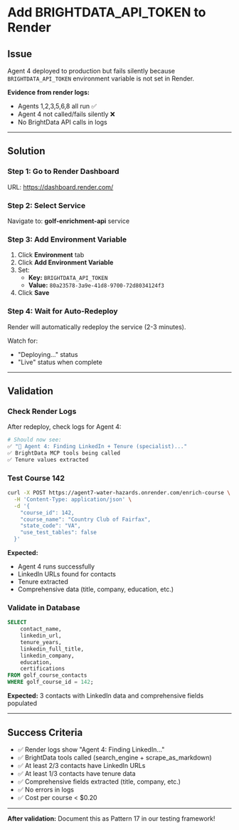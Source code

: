 # Add BRIGHTDATA_API_TOKEN to Render

## Issue

Agent 4 deployed to production but fails silently because `BRIGHTDATA_API_TOKEN` environment variable is not set in Render.

**Evidence from render logs:**
- Agents 1,2,3,5,6,8 all run ✅
- Agent 4 not called/fails silently ❌
- No BrightData API calls in logs

---

## Solution

### Step 1: Go to Render Dashboard

URL: https://dashboard.render.com/

### Step 2: Select Service

Navigate to: **golf-enrichment-api** service

### Step 3: Add Environment Variable

1. Click **Environment** tab
2. Click **Add Environment Variable**
3. Set:
   - **Key:** `BRIGHTDATA_API_TOKEN`
   - **Value:** `80a23578-3a9e-41d8-9700-72d8034124f3`
4. Click **Save**

### Step 4: Wait for Auto-Redeploy

Render will automatically redeploy the service (2-3 minutes).

Watch for:
- "Deploying..." status
- "Live" status when complete

---

## Validation

### Check Render Logs

After redeploy, check logs for Agent 4:

```bash
# Should now see:
✅ "🔗 Agent 4: Finding LinkedIn + Tenure (specialist)..."
✅ BrightData MCP tools being called
✅ Tenure values extracted
```

### Test Course 142

```bash
curl -X POST https://agent7-water-hazards.onrender.com/enrich-course \
  -H 'Content-Type: application/json' \
  -d '{
    "course_id": 142,
    "course_name": "Country Club of Fairfax",
    "state_code": "VA",
    "use_test_tables": false
  }'
```

**Expected:**
- Agent 4 runs successfully
- LinkedIn URLs found for contacts
- Tenure extracted
- Comprehensive data (title, company, education, etc.)

### Validate in Database

```sql
SELECT
    contact_name,
    linkedin_url,
    tenure_years,
    linkedin_full_title,
    linkedin_company,
    education,
    certifications
FROM golf_course_contacts
WHERE golf_course_id = 142;
```

**Expected:** 3 contacts with LinkedIn data and comprehensive fields populated

---

## Success Criteria

- ✅ Render logs show "Agent 4: Finding LinkedIn..."
- ✅ BrightData tools called (search_engine + scrape_as_markdown)
- ✅ At least 2/3 contacts have LinkedIn URLs
- ✅ At least 1/3 contacts have tenure data
- ✅ Comprehensive fields extracted (title, company, etc.)
- ✅ No errors in logs
- ✅ Cost per course < $0.20

---

**After validation:** Document this as Pattern 17 in our testing framework!
